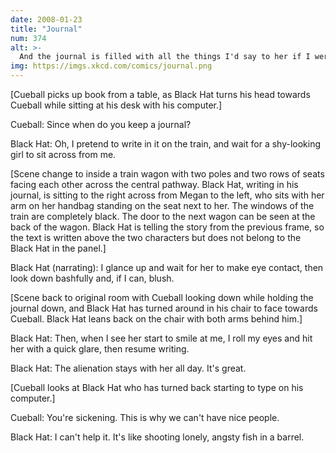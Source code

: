 ```yaml
---
date: 2008-01-23
title: "Journal"
num: 374
alt: >-
  And the journal is filled with all the things I'd say to her if I were nice like you. I burn it when it's full.
img: https://imgs.xkcd.com/comics/journal.png
---
```

[Cueball picks up book from a table, as Black Hat turns his head towards Cueball while sitting at his desk with his computer.]

Cueball: Since when do you keep a journal?

Black Hat: Oh, I pretend to write in it on the train, and wait for a shy-looking girl to sit across from me.

[Scene change to inside a train wagon with two poles and two rows of seats facing each other across the central pathway. Black Hat, writing in his journal, is sitting to the right across from Megan to the left, who sits with her arm on her handbag standing on the seat next to her. The windows of the train are completely black. The door to the next wagon can be seen at the back of the wagon. Black Hat is telling the story from the previous frame, so the text is written above the two characters but does not belong to the Black Hat in the panel.]

Black Hat (narrating): I glance up and wait for her to make eye contact, then look down bashfully and, if I can, blush.

[Scene back to original room with Cueball looking down while holding the journal down, and Black Hat has turned around in his chair to face towards Cueball. Black Hat leans back on the chair with both arms behind him.]

Black Hat: Then, when I see her start to smile at me, I roll my eyes and hit her with a quick glare, then resume writing.

Black Hat: The alienation stays with her all day. It's great.

[Cueball looks at Black Hat who has turned back starting to type on his computer.]

Cueball: You're sickening. This is why we can't have nice people.

Black Hat: I can't help it. It's like shooting lonely, angsty fish in a barrel.